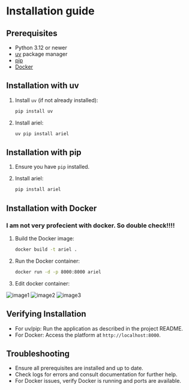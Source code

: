 <!-- TODO:
1. check docker section
2. add images to docker section -->
# Installation guide

## Prerequisites

- Python 3.12 or newer
- [uv](https://github.com/astral-sh/uv) package manager
- [pip](https://pip.pypa.io/en/stable/)
- [Docker](https://www.docker.com/)

## Installation with uv

1. Install `uv` (if not already installed):

    ```bash
    pip install uv
    ```

3. Install ariel:
    ```bash
    uv pip install ariel
    ```

## Installation with pip

1. Ensure you have `pip` installed.
2. Install ariel:

    ```bash
    pip install ariel
    ```

## Installation with Docker

### I am not very profecient with docker. So double check!!!!
1. Build the Docker image:

    ```bash
    docker build -t ariel .
    ```

2. Run the Docker container:

    ```bash
    docker run -d -p 8000:8000 ariel
    ```

3. Edit docker container:

![image1](../resources/docker_img_1.jpeg)
![image2](../resources/docker_img_2.jpeg)
![image3](../resources/docker_img_2.jpeg)


## Verifying Installation

- For uv/pip: Run the application as described in the project README.
- For Docker: Access the platform at `http://localhost:8000`.

## Troubleshooting

- Ensure all prerequisites are installed and up to date.
- Check logs for errors and consult documentation for further help.
- For Docker issues, verify Docker is running and ports are available.